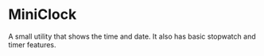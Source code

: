 # MiniClock
A small utility that shows the time and date. It also has basic stopwatch and timer features.
